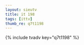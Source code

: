 ```yaml
--- 
layout: sieutv
title: it 198
tags: [ittv]
thumb_re: q7t1198
---
```

{% include tvadv key="q7t1198" %} 
